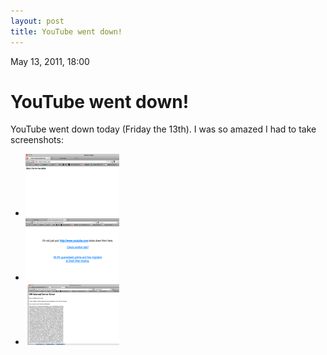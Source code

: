 ```yaml
---
layout: post
title: YouTube went down!
---
```


May 13, 2011, 18:00

# YouTube went down! #

YouTube went down today (Friday the 13th). I was so amazed I had to take screenshots:
<ul>
<li><a href="/img/youtube1.png" class="lightbox"><img src="/img/yt1_thumb.png"></a></li>
<li><a href="/img/youtube2.png" class="lightbox"><img src="/img/yt2_thumb.png"></a></li>
<li><a href="/img/youtube3.png" class="lightbox"><img src="/img/yt3_thumb.png"></a></li>
</ul>
